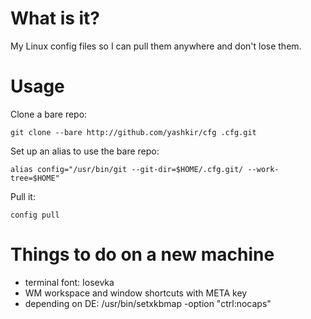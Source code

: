 # What is it?

My Linux config files so I can pull them anywhere and don't lose them.

# Usage

Clone a bare repo:

    git clone --bare http://github.com/yashkir/cfg .cfg.git

Set up an alias to use the bare repo:

    alias config="/usr/bin/git --git-dir=$HOME/.cfg.git/ --work-tree=$HOME"

Pull it:

    config pull

# Things to do on a new machine

- terminal font: Iosevka
- WM workspace and window shortcuts with META key
- depending on DE: /usr/bin/setxkbmap -option "ctrl:nocaps"
